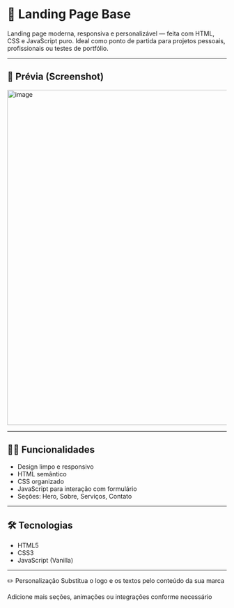 # 🚀 Landing Page Base

Landing page moderna, responsiva e personalizável — feita com HTML, CSS e JavaScript puro. Ideal como ponto de partida para projetos pessoais, profissionais ou testes de portfólio.

---

## 📸 Prévia (Screenshot)

<img width="1456" height="770" alt="image" src="https://github.com/user-attachments/assets/cb8b4487-ff14-4e76-990b-c2b8c636694b" />
 <!-- Substituir por uma imagem da página se quiser -->

---

## 🧑‍💻 Funcionalidades

- Design limpo e responsivo
- HTML semântico
- CSS organizado
- JavaScript para interação com formulário
- Seções: Hero, Sobre, Serviços, Contato

---

## 🛠️ Tecnologias

- HTML5
- CSS3
- JavaScript (Vanilla)

---

✏️ Personalização
Substitua o logo e os textos pelo conteúdo da sua marca

Adicione mais seções, animações ou integrações conforme necessário
